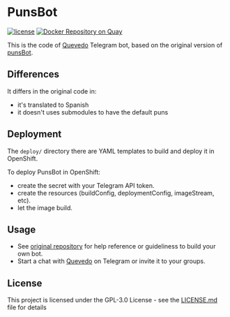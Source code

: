 # PunsBot

[![license](https://img.shields.io/github/license/soukron/punsbot.svg)]()
[![Docker Repository on Quay](https://quay.io/repository/soukron/punsbot/status "Docker Repository on Quay")](https://quay.io/repository/soukron/punsbot)

This is the code of [Quevedo](https://t.me/puns2bot) Telegram bot, based on the original version of [punsBot](https://github.com/morenod/punsBot).

## Differences
It differs in the original code in:
 - it's translated to Spanish
 - it doesn't uses submodules to have the default puns
 
 
## Deployment

The `deploy/` directory there are YAML templates to build and deploy it in OpenShift.

To deploy PunsBot in OpenShift:
- create the secret with your Telegram API token.
- create the resources (buildConfig, deploymentConfig, imageStream, etc).
- let the image build.


## Usage

- See [original repository](https://github.com/morenod/punsBot) for help reference or guideliness to build your own bot.
- Start a chat with [Quevedo](https://t.me/puns2bot) on Telegram or invite it to your groups.


## License

This project is licensed under the GPL-3.0 License - see the [LICENSE.md](LICENSE.md) file for details

